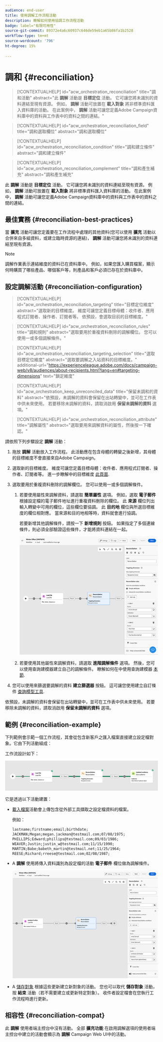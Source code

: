 ```yaml
---
audience: end-user
title: 使用調解工作流程活動
description: 瞭解如何使用協調工作流程活動
badge: label="有限可用性"
source-git-commit: 89372e4a6c60937c646de59eb1a65b86fa1b2528
workflow-type: tm+mt
source-wordcount: '796'
ht-degree: 15%

---
```


# 調和 {#reconciliation}

>[!CONTEXTUALHELP]
>id="acw_orchestration_reconciliation"
>title="調和活動"
>abstract="此 **調解** 活動是 **目標定位** 活動。 它可讓您將未識別的資料連結至現有資源。 例如， **調解** 活動可放置在 **載入對象** 將非標準資料匯入資料庫的活動。 在此案例中， **調解** 活動可讓您定義Adobe Campaign資料庫中的資料與工作表中的資料之間的連結。"


>[!CONTEXTUALHELP]
>id="acw_orchestration_reconciliation_field"
>title="調和選取欄位"
>abstract="調和選取欄位"


>[!CONTEXTUALHELP]
>id="acw_orchestration_reconciliation_condition"
>title="調和建立條件"
>abstract="調和建立條件"

>[!CONTEXTUALHELP]
>id="acw_orchestration_reconciliation_complement"
>title="調和產生補充"
>abstract="調和產生補充"



此 **調解** 活動是 **目標定位** 活動。 它可讓您將未識別的資料連結至現有資源。 例如， **調解** 活動可放置在 **載入對象** 將非標準資料匯入資料庫的活動。 在此案例中， **調解** 活動可讓您定義Adobe Campaign資料庫中的資料與工作表中的資料之間的連結。


## 最佳實務 {#reconciliation-best-practices}

當 **擴充** 活動可讓您定義要在工作流程中處理的其他資料(您可以使用 **擴充** 活動以合併來自多組資料，或建立臨時資源的連結)， **調解** 活動可讓您將未識別的資料連結至現有資源。

>[!NOTE]
>調解作業表示連結維度的資料已在資料庫中。  例如，如果您匯入購買檔案，顯示何時購買了哪些產品、哪個客戶等，則產品和客戶必須已存在於資料庫中。
>

## 設定調解活動 {#reconciliation-configuration}


>[!CONTEXTUALHELP]
>id="acw_orchestration_reconciliation_targeting"
>title="目標定位維度"
>abstract="選取新的目標維度。 維度可讓您定義目標母體：收件者、應用程式訂閱者、操作者、訂閱者等。 依預設，會選取目前的目標維度。"

>[!CONTEXTUALHELP]
>id="acw_orchestration_reconciliation_rules"
>title="調和規則"
>abstract="選取要用於重複資料刪除的調解欄位。 您可以使用一或多個調解條件。"

>[!CONTEXTUALHELP]
>id="acw_orchestration_reconciliation_targeting_selection"
>title="選取目標定位維度"
>abstract="選取要調解之入站資料的目標維度。"
>additional-url="https://experienceleague.adobe.com/docs/campaign-web/v8/audiences/about-recipients.html?lang=en#targeting-dimensions" text="鎖定維度"

>[!CONTEXTUALHELP]
>id="acw_orchestration_keep_unreconciled_data"
>title="保留未調和的資料"
>abstract="依預設，未調解的資料會保留在出站轉變中，並可在工作表中供未來使用。 若要移除未調解的資料，請取消啟用 **保留未調解的資料** 選項。"


>[!CONTEXTUALHELP]
>id="acw_orchestration_reconciliation_attribute"
>title="調解屬性"
>abstract="選取要用來調解資料的屬性，然後按一下確認。"

請依照下列步驟設定 **調解** 活動：

1. 拖放 **調解** 活動放入工作流程。 此活動應在包含母體的轉變之後新增，其母體的目標維度不會直接來自Adobe Campaign。

1. 選取新的目標維度。 維度可讓您定義目標母體：收件者、應用程式訂閱者、操作者、訂閱者等。 進一步瞭解中的目標維度 [此頁面](../../audience/about-recipients.md#targeting-dimensions).

1. 選取要用於重複資料刪除的調解欄位。 您可以使用一或多個調解條件。

   1. 若要使用屬性來調解資料，請選取 **簡單屬性** 選項。 例如，選取 **電子郵件** 根據設定檔的電子郵件地址進行重複資料刪除的欄位。 此 **來源** 欄位列出輸入轉變中可用的欄位，這些欄位要協調。 此 **目的地** 欄位與所選目標維度的欄位相對應。 當來源和目的地相等時，資料就會進行協調。

      若要新增其他調解條件，請按一下 **新增規則** 按鈕。 如果指定了多個連線條件，則必須全部驗證這些條件，才能將資料連結在一起。

      ![](../assets/workflow-reconciliation-criteria.png)

   1. 若要使用其他屬性來調解資料，請選取 **進階調解條件** 選項。 然後，您可以使用查詢建模器建立自己的調解條件。 瞭解如何在中使用查詢建模器 [本節](../../query/query-modeler-overview.md).

1. 您可以使用來篩選要調解的資料 **建立篩選器** 按鈕。 這可讓您使用建立自訂條件 [查詢模型工具](../../query/query-modeler-overview.md).

依預設，未調解的資料會保留在出站轉變中，並可在工作表中供未來使用。 若要移除未調解的資料，請取消啟用 **保留未調解的資料** 選項。

## 範例 {#reconciliation-example}

下列範例會示範一個工作流程，其會從包含新客戶之匯入檔案直接建立設定檔對象。它由下列活動組成：

工作流設計如下：

![](../assets/workflow-reconciliation-sample-1.0.png)


它是透過以下活動建置：

* [載入檔案](load-file.md)活動會上傳包含從外部工具擷取之設定檔資料的檔案。

  例如：

  ```
  lastname;firstname;email;birthdate;
  JACKMAN;Megan;megan.jackman@testmail.com;07/08/1975;
  PHILLIPS;Edward;phillips@testmail.com;09/03/1986;
  WEAVER;Justin;justin_w@testmail.com;11/15/1990;
  MARTIN;Babe;babeth_martin@testmail.net;11/25/1964;
  REESE;Richard;rreese@testmail.com;02/08/1987;
  ```

* A **調解** 使用將傳入資料識別為設定檔的活動 **電子郵件** 欄位做為調解條件。

  ![](../assets/workflow-reconciliation-sample-1.1.png)

* A [儲存對象](save-audience.md) 根據這些更新建立新對象的活動。 您也可以取代 **儲存對象** 活動，按 **結束** 活動（若不需要建立或更新特定對象）。 收件者設定檔會在您執行工作流程時進行更新。


## 相容性 {#reconciliation-compat}

此 **調解** 使用者端主控台中沒有活動。 全部 **擴充功能** 在啟用調解選項的使用者端主控台中建立的活動會顯示為 **調解** Campaign Web UI中的活動。
